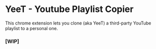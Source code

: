 # YeeT - Youtube Playlist Copier
This chrome extension lets you clone (aka YeeT) a third-party YouTube playlist to a personal one.
### [WIP]
